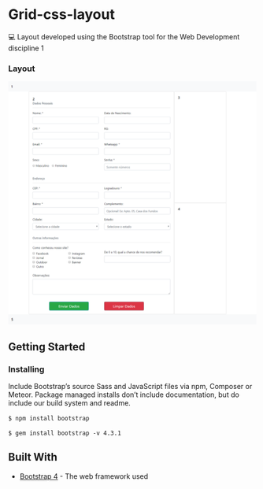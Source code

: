 # Grid-css-layout

💻 Layout developed using the Bootstrap tool for the Web Development discipline 1

### Layout

<img src="/img/form.png">

## Getting Started

### Installing

Include Bootstrap’s source Sass and JavaScript files via npm, Composer or Meteor. Package managed installs don’t include documentation, but do include our build system and readme.

```
$ npm install bootstrap
```

```
$ gem install bootstrap -v 4.3.1
```

## Built With

* [Bootstrap 4](https://getbootstrap.com/docs/4.0/getting-started/introduction/) - The web framework used
